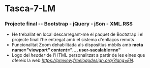 # Tasca-7-LM
### Projecte final -- Bootstrap - jQuery - jSon - XML.RSS

- He treballat en local descarregant-me el paquet de Bootstrap i el projecte final l'he entregat amb el sistema d'enllaços remots
- Funcionalitat Zoom dehabilitada als dispositius mòbils amb **meta name="viewport" content="..., user-sacalable=no"**
- Logo del _header_ de l'HTML personalitzat a partir de les eines que ofereix la web _https://preview.freelogodesign.org/?lang=EN_.
